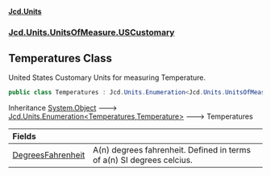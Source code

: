 #### [Jcd.Units](index.md 'index')
### [Jcd.Units.UnitsOfMeasure.USCustomary](Jcd.Units.UnitsOfMeasure.USCustomary.md 'Jcd.Units.UnitsOfMeasure.USCustomary')

## Temperatures Class

United States Customary Units for measuring Temperature.

```csharp
public class Temperatures : Jcd.Units.Enumeration<Jcd.Units.UnitsOfMeasure.USCustomary.Temperatures, Jcd.Units.UnitTypes.Temperature>
```

Inheritance [System.Object](https://docs.microsoft.com/en-us/dotnet/api/System.Object 'System.Object') &#129106; [Jcd.Units.Enumeration&lt;](Jcd.Units.Enumeration_TEnumeration,T_.md 'Jcd.Units.Enumeration<TEnumeration,T>')[Temperatures](Jcd.Units.UnitsOfMeasure.USCustomary.Temperatures.md 'Jcd.Units.UnitsOfMeasure.USCustomary.Temperatures')[,](Jcd.Units.Enumeration_TEnumeration,T_.md 'Jcd.Units.Enumeration<TEnumeration,T>')[Temperature](Jcd.Units.UnitTypes.Temperature.md 'Jcd.Units.UnitTypes.Temperature')[&gt;](Jcd.Units.Enumeration_TEnumeration,T_.md 'Jcd.Units.Enumeration<TEnumeration,T>') &#129106; Temperatures

| Fields | |
| :--- | :--- |
| [DegreesFahrenheit](Jcd.Units.UnitsOfMeasure.USCustomary.Temperatures.DegreesFahrenheit.md 'Jcd.Units.UnitsOfMeasure.USCustomary.Temperatures.DegreesFahrenheit') | A(n) degrees fahrenheit. Defined in terms of a(n) SI degrees celcius. |
